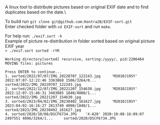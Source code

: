 A linux tool to distribute pictures based on original EXIF date and to find duplicates based on the date.\

To build run `git clone git@github.com:Kontra2B/EXIF-sort.git`\
Enter checked folder with `cd EXIF-sort` and run `make`.

For help run: `./exif.sort -h`\
Example of picture re-distribution in folder sorted based on original picture EXIF year\
`> ./exif.sort sorted -rYR`
```
Working directory[sorted] recursive, sorting:/yyyy/, pid:2206464
MOVING files: pictures

Press ENTER to continue...
1. sorted/2022/07/07/IMG_20220707_122243.jpg     'M2010J19SY' 2022:07:07-12:22:46 3363868 1506/3264/0...        sorted/2022/IMG_20220707_122243.jpg
2. sorted/2022/12/07/IMG_20221207_154630.jpg	 'M2010J19SY' 2022:12:07-15:46:31 3403885 1840/4000/1... 	sorted/2022/IMG_20221207_154630.jpg
3. sorted/2023/04/02/IMG_20230402_161627.jpg	 'M2010J19SY' 2023:04:02-16:16:27 2813740 4000/1840/1... 	sorted/2023/IMG_20230402_161627.jpg
4. sorted/2020/10/08/DSCF6734.JPG	 'X-A20' 2020:10:08-16:09:07 2497551 4896/3264/1... 	sorted/2020/DSCF6734.JPG
```
